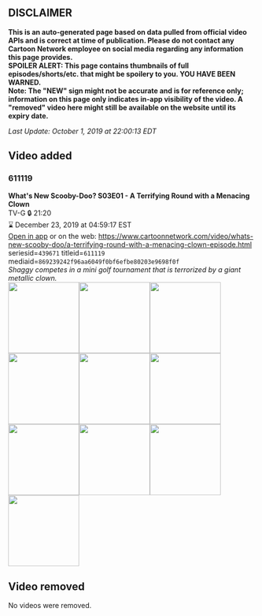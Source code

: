 ## DISCLAIMER
**This is an auto-generated page based on data pulled from official video APIs and is correct at time of publication. Please do not contact any Cartoon Network employee on social media regarding any information this page provides.**  
**SPOILER ALERT: This page contains thumbnails of full episodes/shorts/etc. that might be spoilery to you. YOU HAVE BEEN WARNED.**  
**Note: The "NEW" sign might not be accurate and is for reference only; information on this page only indicates in-app visibility of the video. A "removed" video here might still be available on the website until its expiry date.**  

_Last Update: October 1, 2019 at 22:00:13 EDT_
## Video added
### 611119
**What's New Scooby-Doo? S03E01 - A Terrifying Round with a Menacing Clown**  
TV-G 🔒 21:20  
⌛ December 23, 2019 at 04:59:17 EST  
[Open in app](https://tinyurl.com/yxtrl2bb) or on the web: https://www.cartoonnetwork.com/video/whats-new-scooby-doo/a-terrifying-round-with-a-menacing-clown-episode.html  
seriesid=`439671` titleid=`611119` mediaid=`869239242f96aa6049f0bf6efbe80203e9698f0f`  
_Shaggy competes in a mini golf tournament that is terrorized by a giant metallic clown._  
<a href="https://s3.amazonaws.com/cartoonorchestrator/611119_001_1280x720.jpg"><img src="https://s3.amazonaws.com/cartoonorchestrator/611119_001_640x360.jpg" height="144px" /></a><a href="https://s3.amazonaws.com/cartoonorchestrator/611119_002_1280x720.jpg"><img src="https://s3.amazonaws.com/cartoonorchestrator/611119_002_640x360.jpg" height="144px" /></a><a href="https://s3.amazonaws.com/cartoonorchestrator/611119_003_1280x720.jpg"><img src="https://s3.amazonaws.com/cartoonorchestrator/611119_003_640x360.jpg" height="144px" /></a><a href="https://s3.amazonaws.com/cartoonorchestrator/611119_004_1280x720.jpg"><img src="https://s3.amazonaws.com/cartoonorchestrator/611119_004_640x360.jpg" height="144px" /></a><a href="https://s3.amazonaws.com/cartoonorchestrator/611119_005_1280x720.jpg"><img src="https://s3.amazonaws.com/cartoonorchestrator/611119_005_640x360.jpg" height="144px" /></a><a href="https://s3.amazonaws.com/cartoonorchestrator/611119_006_1280x720.jpg"><img src="https://s3.amazonaws.com/cartoonorchestrator/611119_006_640x360.jpg" height="144px" /></a><a href="https://s3.amazonaws.com/cartoonorchestrator/611119_007_1280x720.jpg"><img src="https://s3.amazonaws.com/cartoonorchestrator/611119_007_640x360.jpg" height="144px" /></a><a href="https://s3.amazonaws.com/cartoonorchestrator/611119_008_1280x720.jpg"><img src="https://s3.amazonaws.com/cartoonorchestrator/611119_008_640x360.jpg" height="144px" /></a><a href="https://s3.amazonaws.com/cartoonorchestrator/611119_009_1280x720.jpg"><img src="https://s3.amazonaws.com/cartoonorchestrator/611119_009_640x360.jpg" height="144px" /></a><a href="https://s3.amazonaws.com/cartoonorchestrator/611119_010_1280x720.jpg"><img src="https://s3.amazonaws.com/cartoonorchestrator/611119_010_640x360.jpg" height="144px" /></a>
## Video removed
No videos were removed.
